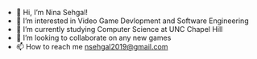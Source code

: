 - 👋 Hi, I’m Nina Sehgal!
- 👀 I’m interested in Video Game Devlopment and Software Engineering
- 🌱 I’m currently studying Computer Science at UNC Chapel Hill
- 💞️ I’m looking to collaborate on any new games
- 📫 How to reach me nsehgal2019@gmail.com

<!---
Nina2023/Nina2023 is a ✨ special ✨ repository because its `README.md` (this file) appears on your GitHub profile.
You can click the Preview link to take a look at your changes.
--->
